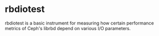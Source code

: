 rbdiotest
=========

rbdiotest is a basic instrument for measuring how certain performance metrics of Ceph's librbd depend on various I/O parameters.
